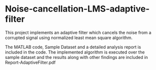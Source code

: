 # Noise-cancellation-LMS-adaptive-filter
This project implements an adaptive filter which cancels the noise from a corrupted signal using normalized least mean square algorithm.

The MATLAB code, Sample Dataset and a detailed analysis report is included in the code. The implemented algorithm is executed over the sample dataset and the results along with other findings are included in Report-AdaptiveFilter.pdf
